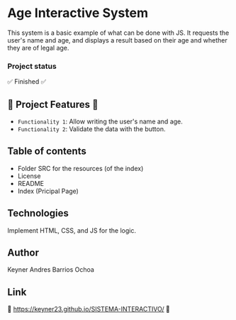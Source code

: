 # Age Interactive System

This system is a basic example of what can be done with JS. It requests the user's name and age, and displays a result based on their age and whether they are of legal age.

### Project status
:white_check_mark: Finished :white_check_mark:

## :hammer: Project Features :hammer:
- `Functionality 1`: Allow writing the user's name and age.
- `Functionality 2`: Validate the data with the button.

## Table of contents

- Folder SRC for the resources (of the index)
- License
- README
- Index (Pricipal Page)

## Technologies
Implement HTML, CSS, and JS for the logic.

## Author

Keyner Andres Barrios Ochoa

## Link

:pushpin: https://keyner23.github.io/SISTEMA-INTERACTIVO/ :pushpin:
